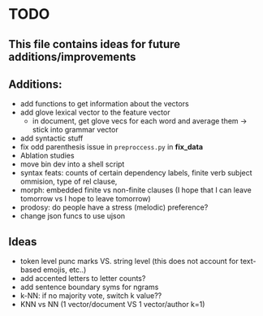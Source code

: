 # TODO
This file contains ideas for future additions/improvements
------

## Additions:
- add functions to get information about the vectors
- add glove lexical vector to the feature vector
    - in document, get glove vecs for each word and average them -> stick into grammar vector
- add syntactic stuff
- fix odd parenthesis issue in `preproccess.py` in **fix_data**
- Ablation studies
- move bin dev into a shell script
- syntax feats: counts of certain dependency labels, finite verb subject ommision, type of rel clause, 
- morph: embedded finite vs non-finite clauses (I hope that I can leave tomorrow vs I hope to leave tomorrow)
- prodosy: do people have a stress (melodic) preference?
- change json funcs to use ujson

## Ideas
- token level punc marks VS. string level (this does not account for text-based emojis, etc..)
- add accented letters to letter counts?
- add sentence boundary syms for ngrams
- k-NN: if no majority vote, switch k value??
- KNN vs NN (1 vector/document VS 1 vector/author k=1)